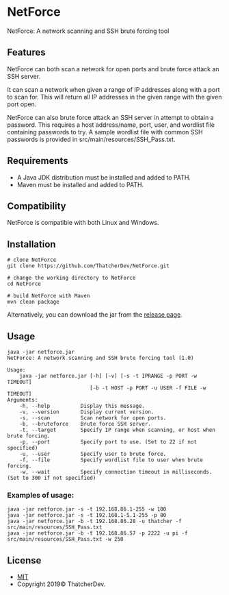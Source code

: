 # NetForce
NetForce: A network scanning and SSH brute forcing tool 

## Features
NetForce can both scan a network for open ports and brute force attack an SSH server. 

It can scan a network when given a range of IP addresses along with a port to scan for. 
This will return all IP addresses in the given range with the given port open.

NetForce can also brute force attack an SSH server in attempt to obtain a password.
This requires a host address/name, port, user, and wordlist file containing passwords to try.
A sample wordlist file with common SSH passwords is provided in src/main/resources/SSH_Pass.txt.

## Requirements
- A Java JDK distribution must be installed and added to PATH.
- Maven must be installed and added to PATH.

## Compatibility
NetForce is compatible with both Linux and Windows.

## Installation
```
# clone NetForce
git clone https://github.com/ThatcherDev/NetForce.git

# change the working directory to NetForce 
cd NetForce

# build NetForce with Maven
mvn clean package
```

Alternatively, you can download the jar from the [release page](https://github.com/ThatcherDev/NetForce/releases).

## Usage
```
java -jar netforce.jar
NetForce: A network scanning and SSH brute forcing tool (1.0)

Usage:
	java -jar netforce.jar [-h] [-v] [-s -t IPRANGE -p PORT -w TIMEOUT]
			       		   [-b -t HOST -p PORT -u USER -f FILE -w TIMEOUT]
Arguments:
	-h, --help			Display this message.
	-v, --version		Display current version.
	-s, --scan			Scan network for open ports.
	-b, --bruteforce	Brute force SSH server.
	-t, --target		Specify IP range when scanning, or host when brute forcing.
	-p, --port			Specify port to use. (Set to 22 if not specified)
	-u, --user			Specify user to brute force.
	-f, --file			Specify wordlist file to user when brute forcing.
	-w, --wait			Specify connection timeout in milliseconds. (Set to 300 if not specified)
```
### Examples of usage:
```
java -jar netforce.jar -s -t 192.168.86.1-255 -w 100
java -jar netforce.jar -s -t 192.168.1-5.1-255 -p 80
java -jar netforce.jar -b -t 192.168.86.28 -u thatcher -f src/main/resources/SSH_Pass.txt
java -jar netforce.jar -b -t 192.168.86.57 -p 2222 -u pi -f src/main/resources/SSH_Pass.txt -w 250
```

## License
- [MIT](https://choosealicense.com/licenses/mit/)
- Copyright 2019© ThatcherDev.
